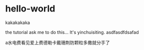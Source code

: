 # hello-world
kakakakaka

the tutorial ask me to do this...
It's yinchuisiting.
asdfasdfdsafad


a水电费看见爱上费德勒卡戴珊荆防颗粒多撒就分手了 


